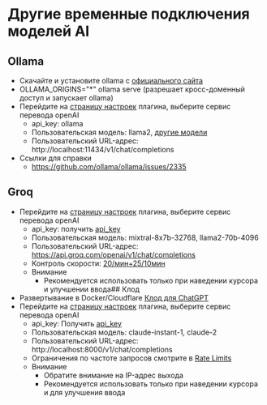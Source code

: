 # Другие временные подключения моделей AI

## Ollama

- Скачайте и установите ollama с [официального сайта](https://ollama.com/)
- OLLAMA_ORIGINS="\*" ollama serve (разрешает кросс-доменный доступ и запускает ollama)
- Перейдите на [страницу настроек](https://dash.immersivetranslate.com/#general) плагина, выберите сервис перевода openAI
  - api_key: ollama
  - Пользовательская модель: llama2, [другие модели](https://ollama.com/library)
  - Пользовательский URL-адрес: http://localhost:11434/v1/chat/completions
- Ссылки для справки
  - https://github.com/ollama/ollama/issues/2335

## Groq

- Перейдите на [страницу настроек](https://dash.immersivetranslate.com/#general) плагина, выберите сервис перевода openAI
  - api_key: получить [api_key](https://console.groq.com/keys)
  - Пользовательская модель: mixtral-8x7b-32768, llama2-70b-4096
  - Пользовательский URL-адрес: https://api.groq.com/openai/v1/chat/completions
  - Контроль скорости: [20/мин+25/10мин](https://console.groq.com/docs/rate-limits)
  - Внимание
    - Рекомендуется использовать только при наведении курсора и улучшении ввода## Клод
- Развертывание в Docker/Cloudflare [Клод для ChatGPT](https://github.com/jtsang4/claude-to-chatgpt)
- Перейдите на [страницу настроек](https://dash.immersivetranslate.com/#general) плагина, выберите сервис перевода openAI
  - api_key: Получить [api_key](https://www.nightfall.ai/ai-security-101/anthropic-claude-api-key)
  - Пользовательская модель: claude-instant-1, claude-2
  - Пользовательский URL-адрес: http://localhost:8000/v1/chat/completions
  - Ограничения по частоте запросов смотрите в [Rate Limits](https://docs.anthropic.com/claude/reference/rate-limits)
  - Внимание
    - Обратите внимание на IP-адрес выхода
    - Рекомендуется использовать только при наведении курсора и для улучшения ввода
